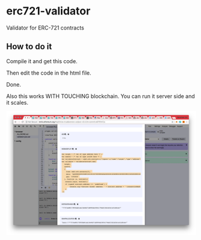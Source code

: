 # erc721-validator
Validator for ERC-721 contracts

## How to do it

Compile it and get this code.

Then edit the code in the html file.

Done.

Also this works WITH TOUCHING blockchain. You can run it server side and it scales.

![ss1](ss1.png)
